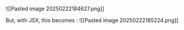 
![[Pasted image 20250222184627.png]]

But, with JSX, this becomes :
![[Pasted image 20250222185224.png]]

